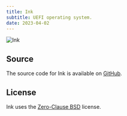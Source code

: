 ```yaml
---
title: Ink
subtitle: UEFI operating system.
date: 2023-04-02
---
```


![Ink](/static/images/ink.png)

## Source

The source code for Ink is available on [GitHub](https://github.com/kkestell/ink).

## License

Ink uses the [Zero-Clause BSD](https://opensource.org/license/0bsd/) license.